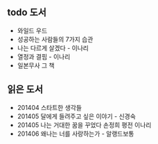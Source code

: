 
todo 도서
---------------------
- 와일드 우드
- 성공하는 사람들의 7가지 습관
- 나는 다르게 살겠다 - 이나리
- 열정과 결핌 - 이나리
- 일본무사 그 책

읽은 도서
--------------------
- 201404 스타트한 생각들
- 201405 달에게 들려주고 싶은 이야기 - 신경숙
- 201405 나는 거대한 꿈을 꾸었다 손정희 평전 이나리
- 201406 왜나는 너를 사랑하는가 - 알랭드보통



